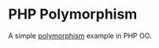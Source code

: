 # PHP Polymorphism

A simple [polymorphism](https://en.wikipedia.org/wiki/Polymorphism_(computer_science)) example in PHP OO.
